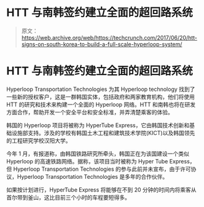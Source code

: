 # HTT 与南韩签约建立全面的超回路系统 

> 原文：<https://web.archive.org/web/https://techcrunch.com/2017/06/20/htt-signs-on-south-korea-to-build-a-full-scale-hyperloop-system/>

# HTT 与南韩签约建立全面的超回路系统

Hyperloop Transportation Technologies 为其 Hyperloop technology 找到了一些新的授权客户，这是一群韩国实体，包括政府和两家教育机构，他们将使用 HTT 的研究和技术来构建一个全面的 Hyperloop 网络。HTT 和南韩也将在研发方面合作，帮助开发一个安全平台和安全标准，并弄清楚乘客的体验。

韩国的 Hyperloop 项目将被称为 HyperTube Express，它由韩国技术创新和基础设施部支持。涉及的学校有韩国土木工程和建筑技术学院(KICT)以及韩国领先的工程研究学校汉阳大学。

今年 1 月，有报道称，由韩国铁路研究所牵头，韩国正在为该国建设一个类似 Hyperloop 的高速铁路网络。据称，该项目当时被称为 Hyper Tube Express，但 Hyperloop Transportation Technologies 的参与此前并未宣布，由于许可协议，Hyperloop Transportation Technologies 是多年的合作伙伴。

如果按计划进行，HyperTube Express 将能够在不到 20 分钟的时间内将乘客从首尔带到釜山，这比目前三个小时的车程要短得多。